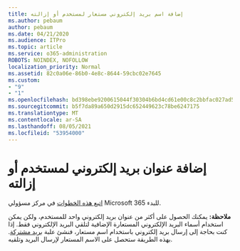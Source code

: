 ```yaml
---
title: إضافة اسم بريد إلكتروني مستعار لمستخدم أو إزالته
ms.author: pebaum
author: pebaum
ms.date: 04/21/2020
ms.audience: ITPro
ms.topic: article
ms.service: o365-administration
ROBOTS: NOINDEX, NOFOLLOW
localization_priority: Normal
ms.assetid: 82c0a06e-86b0-4e8c-8644-59cbc02e7645
ms.custom:
- "9"
- "1"
ms.openlocfilehash: bd398ebe9200615044f30304b6bd4cd61e00c8c2bbfac027ad50c9f5489b1734
ms.sourcegitcommit: b5f7da89a650d2915dc652449623c78be6247175
ms.translationtype: MT
ms.contentlocale: ar-SA
ms.lasthandoff: 08/05/2021
ms.locfileid: "53954000"
---
```

# <a name="add-or-remove-an-email-address-for-a-user"></a>إضافة عنوان بريد إلكتروني لمستخدم أو إزالته

[اتبع هذه الخطوات](https://portal.office.com/AdminPortal/Home#/AssistedGuide/addemailoptions) في مركز مسؤولي Microsoft 365 للبدء.

 **ملاحظة:** يمكنك الحصول على أكثر من عنوان بريد  إلكتروني واحد للمستخدم، ولكن يمكن استخدام أسماء البريد الإلكتروني المستعارة الإضافية لتلقي البريد الإلكتروني فقط. إذا كنت بحاجة إلى إرسال بريد إلكتروني باستخدام اسم مستعار، فنشئ علبة [بريد مشتركة](https://docs.microsoft.com/microsoft-365/admin/email/create-a-shared-mailbox). بهذه الطريقة ستحصل على الاسم المستعار لإرسال البريد وتلقيه.
  